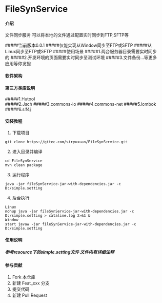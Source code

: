 # FileSynService

#### 介绍
文件同步服务
可以将本地的文件通过配置实时同步到FTP,SFTP等

#####当前版本0.0.1
#####仅能实现从Window同步至FTP或SFTP
#####从Linux同步至FTP或SFTP
#####使用场景
#####1.两台服务器目录需要实时同步的
#####2.开发环境的页面需要实时同步至测试环境
#####3.文件备份...等更多应用等你发掘



#### 软件架构
#### 第三方类库说明
#####1.Hutool  
#####2.Jsch
#####3.commons-io
#####4.commons-net
#####5.lombok
#####6.slf4j
#### 安装教程
 
1.  下载项目
```shell script
git clone https://gitee.com/siryuxuan/FileSynService.git
```
2.  进入目录并编译
```shell script
cd FileSynService
mvn clean package
```
3.  运行程序
```shell script
java -jar fileSynService-jar-with-dependencies.jar -c D:/simple.setting
```
4. 后台执行
```shell script
Linux
nohup java -jar fileSynService-jar-with-dependencies.jar -c D:/simple.setting > cataline.log 2>&1 &
Window
start javaw -jar fileSynService-jar-with-dependencies.jar -c D:/simple.setting
```
#### 使用说明

##### 参考resource下的simple.setting文件 文件内有详细注释


#### 参与贡献

1.  Fork 本仓库
2.  新建 Feat_xxx 分支
3.  提交代码
4.  新建 Pull Request

